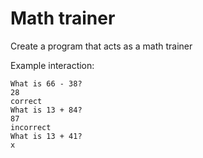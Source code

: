 # Math trainer

Create a program that acts as a math trainer

Example interaction:

```
What is 66 - 38?
28
correct
What is 13 + 84?
87
incorrect
What is 13 + 41?
x
```
